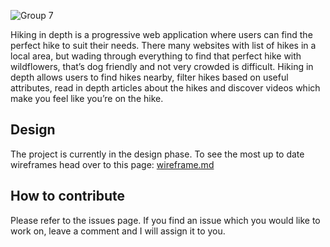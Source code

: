 ![Group 7](https://user-images.githubusercontent.com/100104319/171062011-031af03d-151d-4659-a06e-0a1140eafc52.png)

Hiking in depth is a progressive web application where users can find the perfect hike to suit their needs. There many websites with list of hikes in a local area, but wading through everything to find that perfect hike with wildflowers, that’s dog friendly and not very crowded is difficult. Hiking in depth allows users to find hikes nearby, filter hikes based on useful attributes, read in depth articles about the hikes and discover videos which make you feel like you’re on the hike.

## Design
The project is currently in the design phase. To see the most up to date wireframes head over to this page: [wireframe.md](https://github.com/curtisbarnard/hiking-in-depth/blob/main/Wireframe.md)

## How to contribute
Please refer to the issues page. If you find an issue which you would like to work on, leave a comment and I will assign it to you.
